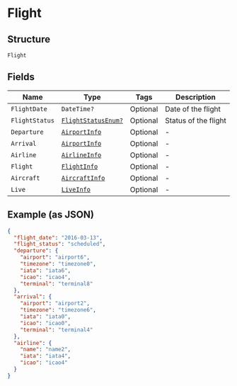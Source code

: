 
# Flight

## Structure

`Flight`

## Fields

| Name | Type | Tags | Description |
|  --- | --- | --- | --- |
| `FlightDate` | `DateTime?` | Optional | Date of the flight |
| `FlightStatus` | [`FlightStatusEnum?`](../../doc/models/flight-status-enum.md) | Optional | Status of the flight |
| `Departure` | [`AirportInfo`](../../doc/models/airport-info.md) | Optional | - |
| `Arrival` | [`AirportInfo`](../../doc/models/airport-info.md) | Optional | - |
| `Airline` | [`AirlineInfo`](../../doc/models/airline-info.md) | Optional | - |
| `Flight` | [`FlightInfo`](../../doc/models/flight-info.md) | Optional | - |
| `Aircraft` | [`AircraftInfo`](../../doc/models/aircraft-info.md) | Optional | - |
| `Live` | [`LiveInfo`](../../doc/models/live-info.md) | Optional | - |

## Example (as JSON)

```json
{
  "flight_date": "2016-03-13",
  "flight_status": "scheduled",
  "departure": {
    "airport": "airport6",
    "timezone": "timezone0",
    "iata": "iata6",
    "icao": "icao4",
    "terminal": "terminal8"
  },
  "arrival": {
    "airport": "airport2",
    "timezone": "timezone6",
    "iata": "iata0",
    "icao": "icao0",
    "terminal": "terminal4"
  },
  "airline": {
    "name": "name2",
    "iata": "iata4",
    "icao": "icao4"
  }
}
```


